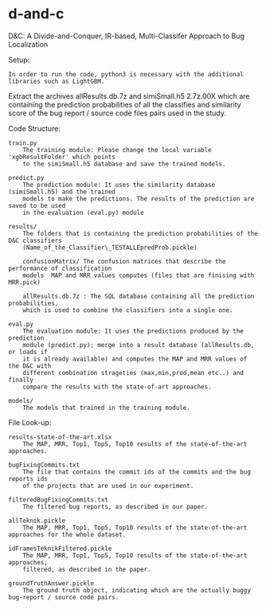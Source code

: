 # d-and-c
D&C: A Divide-and-Conquer, IR-based, Multi-Classifer Approach to Bug Localization

Setup:

	In order to run the code, python3 is necessary with the additional libraries such as LightGBM.

Extract the archives allResults.db.7z and simiSmall.h5 2.7z.00X which are containing the prediction probabilities of all the classifies and similarity score of the bug report / source code files pairs used in the study.


Code Structure:

	train.py
		The training module: Please change the local variable 'xgbResultFolder' which points
		to the simiSmall.h5 database and save the trained models.

	predict.py
		The prediction module: It uses the similarity database (simiSmall.h5) and the trained
		models to make the predictions. The results of the prediction are saved to be used 
		in the evaluation (eval.py) module

	results/
		The folders that is containing the prediction probabilities of the D&C classifiers 
		(Name_of_the_Classifier\_TESTALLEpredProb.pickle)
		
		confusionMatrix/ The confusion matrices that describe the performance of classification
		models 	MAP and MRR values computes (files that are finising with MRR.pick)
	
		allResults.db.7z : The SQL database containing all the prediction probabilities, 
		which is used to combine the classifiers into a single one.

	eval.py
		The evaluation module: It uses the predictions produced by the prediction 
		module (predict.py); merge into a result database (allResults.db, or loads if 
		it is already available) and computes the MAP and MRR values of the D&C with 
		different combination strageties (max,min,prod,mean etc..) and finally 
		compare the results with the state-of-art approaches.
		
	models/
		The models that trained in the training module.

File Look-up:

	results-state-of-the-art.xlsx
		The MAP, MRR, Top1, Top5, Top10 results of the state-of-the-art approaches.
		
	bugFixingCommits.txt
		The file that contains the commit ids of the commits and the bug reports ids 
		of the projects that are used in our experiment.
		
	filteredBugFixingCommits.txt
		The filtered bug reports, as described in our paper.
		
	allTeknik.pickle
		The MAP, MRR, Top1, Top5, Top10 results of the state-of-the-art approaches for the whole dataset.
		
	idFramesTeknikFiltered.pickle
		The MAP, MRR, Top1, Top5, Top10 results of the state-of-the-art approaches,
		filtered, as described in the paper.
		
	groundTruthAnswer.pickle
		The ground truth object, indicating which are the actually buggy bug-report / source code pairs.



